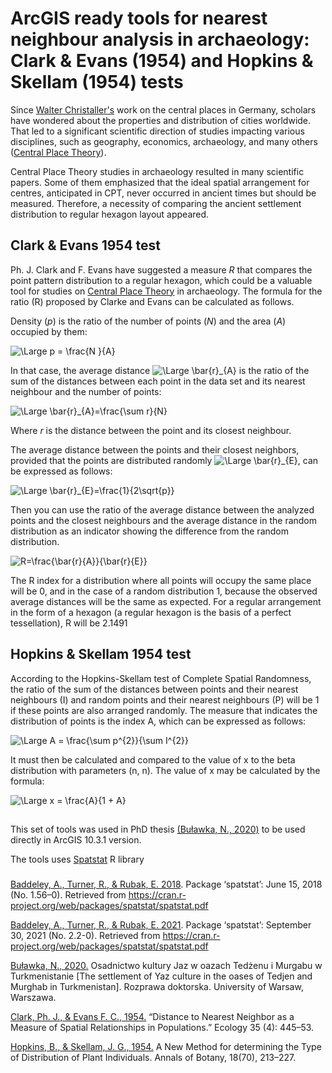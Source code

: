 # ArcGIS ready tools for nearest neighbour analysis in archaeology: Clark & Evans (1954) and Hopkins & Skellam (1954) tests

Since [Walter Christaller's](https://www.worldcat.org/title/central-places-in-southern-germany/oclc/635646611&referer=brief_results) work on the central places in Germany, scholars have wondered about the properties and distribution of cities worldwide. That led to a significant scientific direction of studies impacting various disciplines, such as geography, economics, archaeology, and many others ([Central Place Theory](https://www.sciencedirect.com/topics/earth-and-planetary-sciences/central-place-theory)). 


Central Place Theory studies in archaeology resulted in many scientific papers. Some of them emphasized that the ideal spatial arrangement for centres, anticipated in CPT, never occurred in ancient times but should be measured. Therefore, a necessity of comparing the ancient settlement distribution to regular hexagon layout appeared.  

## Clark & Evans 1954 test 

Ph. J. Clark and F. Evans have suggested a measure *R* that compares the point pattern distribution to a regular hexagon, which could be a valuable tool for studies on [Central Place Theory](https://www.sciencedirect.com/topics/earth-and-planetary-sciences/central-place-theory) in archaeology. The formula for the ratio (R) proposed by Clarke and Evans can be calculated as follows. 

Density (*p*) is the ratio of the number of points (*N*) and the area (*A*) occupied by them: 

![\Large p = \frac{N }{A}](https://latex.codecogs.com/svg.image?p&space;=&space;\frac{N&space;}{A}) 

In that case, the average distance ![\Large \bar{r}_{A}](https://latex.codecogs.com/svg.image?\bar{r}_{A}) is the ratio of the sum of the distances between each point in the data set and its nearest neighbour and the number of points: 

![\Large \bar{r}_{A}=\frac{\sum r}{N}](https://latex.codecogs.com/svg.image?\bar{r}_{A}=\frac{\sum&space;r}{N})

  Where *r* is the distance between the point and its closest neighbour. 
  
The average distance between the points and their closest neighbors, provided that the points are distributed randomly ![\Large \bar{r}_{E}](https://latex.codecogs.com/svg.image?\bar{r}_{E}), can be expressed as follows: 

![\Large \bar{r}_{E}=\frac{1}{2\sqrt{p}}](https://latex.codecogs.com/svg.image?\bar{r}_{E}=\frac{1}{2\sqrt{p}})

Then you can use the ratio of the average distance between the analyzed points and the closest neighbours and the average distance in the random distribution as an indicator showing the difference from the random distribution. 

![R=\frac{\bar{r}_{A}}{\bar{r}_{E}}](https://latex.codecogs.com/svg.image?R=\frac{\bar{r}_{A}}{\bar{r}_{E}})

The R index for a distribution where all points will occupy the same place will be 0, and in the case of a random distribution 1, because the observed average distances will be the same as expected. For a regular arrangement in the form of a hexagon (a regular hexagon is the basis of a perfect tessellation), R will be 2.1491 


## Hopkins & Skellam 1954 test 

According to the Hopkins-Skellam test of Complete Spatial Randomness, the ratio of the sum of the distances between points and their nearest neighbours (I) and random points and their nearest neighbours (P) will be 1 if these points are also arranged randomly. The measure that indicates the distribution of points is the index A, which can be expressed as follows:

![\Large A = \frac{\sum p^{2}}{\sum I^{2}}](https://latex.codecogs.com/svg.image?A&space;=&space;\frac{\sum&space;p^{2}}{\sum&space;I^{2}}) 

It must then be calculated and compared to the value of x to the beta distribution with parameters (n, n). The value of x may be calculated by the formula: 

![\Large x = \frac{A}{1 + A}](https://latex.codecogs.com/svg.image?x&space;=&space;\frac{A}{1&space;&plus;&space;A}) 


##  


This set of tools was used in PhD thesis [(Buławka, N., 2020)](https://www.researchgate.net/publication/345728606_Bulawka_Nazarij_2020_Osadnictwo_Kultury_Jaz_w_Oazach_Tedzenu_i_Murgabu_w_Turkmenistanie_The_Settlement_of_Yaz_Culture_in_the_Oases_of_Tedjen_and_Murghab_in_Turkmenistan_Rozprawa_Doktorska_Warsaw_Unive)  to be used directly in ArcGIS 10.3.1 version.

The tools uses [Spatstat](https://cran.r-project.org/web/packages/spatstat/index.html) R library 
###
[Baddeley, A., Turner, R., & Rubak, E. 2018](https://cran.r-project.org/web/packages/spatstat/spatstat.pdf). Package ‘spatstat’: June 15, 2018 (No. 1.56–0). Retrieved from https://cran.r-project.org/web/packages/spatstat/spatstat.pdf

[Baddeley, A., Turner, R., & Rubak, E. 2021](https://cran.r-project.org/web/packages/spatstat/spatstat.pdf). Package ‘spatstat’: September 30, 2021 (No. 2.2-0). Retrieved from https://cran.r-project.org/web/packages/spatstat/spatstat.pdf


[Buławka, N., 2020.](https://www.researchgate.net/publication/345728606_Bulawka_Nazarij_2020_Osadnictwo_Kultury_Jaz_w_Oazach_Tedzenu_i_Murgabu_w_Turkmenistanie_The_Settlement_of_Yaz_Culture_in_the_Oases_of_Tedjen_and_Murghab_in_Turkmenistan_Rozprawa_Doktorska_Warsaw_Unive) Osadnictwo kultury Jaz w oazach Tedżenu i Murgabu w Turkmenistanie [The settlement of Yaz culture in the oases of Tedjen and Murghab in Turkmenistan]. Rozprawa doktorska. University of Warsaw, Warszawa.

[Clark, Ph. J., & Evans F. C., 1954.](https://doi.org/10.2307/1931034) “Distance to Nearest Neighbor as a Measure of Spatial Relationships in Populations.” Ecology 35 (4): 445–53.

[Hopkins, B., & Skellam, J. G., 1954.](https://www.jstor.org/stable/42907238 ) A New Method for determining the Type of Distribution of Plant Individuals. Annals of Botany, 18(70), 213–227.



